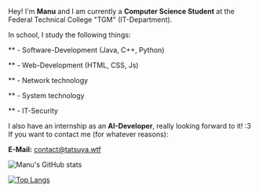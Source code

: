 Hey! I'm **Manu** and I am currently a **Computer Science Student** at the Federal Technical College "TGM" (IT-Department).

In school, I study the following things:

** - Software-Development (Java, C++, Python) 

** - Web-Development (HTML, CSS, Js)

** - Network technology

** - System technology

** - IT-Security


I also have an internship as an **AI-Developer**, really looking forward to it! :3
If you want to contact me (for whatever reasons):


**E-Mail:** contact@tatsuya.wtf


![Manu's GitHub stats](https://github-readme-stats.vercel.app/api?username=MfellnerDev&show_icons=true&theme=dark)


[![Top Langs](https://github-readme-stats.vercel.app/api/top-langs/?username=MfellnerDev&layout=compact&theme=dark)](https://github.com/MfellnerDev/github-readme-stats)

